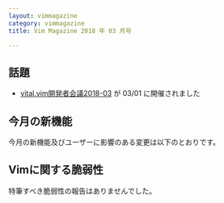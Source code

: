 ```yaml
---
layout: vimmagazine
category: vimmagazine
title: Vim Magazine 2018 年 03 月号

---
```

## 話題

*   [vital.vim開発者会議2018-03](https://fablicvim.connpass.com/event/74842/) が 03/01 に開催されました

## 今月の新機能

今月の新機能及びユーザーに影響のある変更は以下のとおりです。

## Vimに関する脆弱性

特筆すべき脆弱性の報告はありませんでした。
